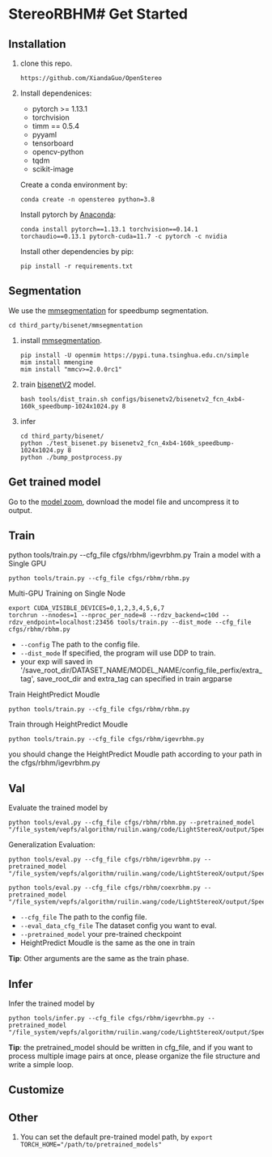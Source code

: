 # StereoRBHM# Get Started

## Installation

1. clone this repo.
    ```
    https://github.com/XiandaGuo/OpenStereo
    ```
2. Install dependenices:
    - pytorch >= 1.13.1
    - torchvision
    - timm == 0.5.4
    - pyyaml
    - tensorboard
    - opencv-python
    - tqdm
    - scikit-image

   Create a conda environment by:
   ```
   conda create -n openstereo python=3.8 
   ```
   
   Install pytorch by [Anaconda](https://pytorch.org/get-started/locally/):
   ```
   conda install pytorch==1.13.1 torchvision==0.14.1 torchaudio==0.13.1 pytorch-cuda=11.7 -c pytorch -c nvidia
   ```
   Install other dependencies by pip:
   ```
   pip install -r requirements.txt
   ```

## Segmentation
We use the [mmsegmentation](https://github.com/open-mmlab/mmsegmentation/blob/1.x/docs/en/get_started.md#installation)  for speedbump segmentation.
```
cd third_party/bisenet/mmsegmentation
```
1. install [mmsegmentation](https://github.com/open-mmlab/mmsegmentation/blob/1.x/docs/en/get_started.md#installation).
    ```
    pip install -U openmim https://pypi.tuna.tsinghua.edu.cn/simple
    mim install mmengine
    mim install "mmcv>=2.0.0rc1"
    ```
2. train [bisenetV2](https://github.com/open-mmlab/mmsegmentation/blob/1.x/docs/zh_cn/user_guides/4_train_test.md) model.
    ```
    bash tools/dist_train.sh configs/bisenetv2/bisenetv2_fcn_4xb4-160k_speedbump-1024x1024.py 8
    ```
3. infer 
    ```
    cd third_party/bisenet/
    python ./test_bisenet.py bisenetv2_fcn_4xb4-160k_speedbump-1024x1024.py 8
    python ./bump_postprocess.py
    ```
## Get trained model

Go to the [model zoom](https://pan.baidu.com/s/1iHdBTdyuTUcr4vX9N0exqg?pwd=1e2k), download the model file and uncompress it to output.

## Train
python tools/train.py --cfg_file cfgs/rbhm/igevrbhm.py
Train a model with a Single GPU
```
python tools/train.py --cfg_file cfgs/rbhm/rbhm.py
```
Multi-GPU Training on Single Node
```
export CUDA_VISIBLE_DEVICES=0,1,2,3,4,5,6,7
torchrun --nnodes=1 --nproc_per_node=8 --rdzv_backend=c10d --rdzv_endpoint=localhost:23456 tools/train.py --dist_mode --cfg_file cfgs/rbhm/rbhm.py
```
- `--config` The path to the config file.
- `--dist_mode` If specified, the program will use DDP to train.
- your exp will saved in '/save_root_dir/DATASET_NAME/MODEL_NAME/config_file_perfix/extra_tag', save_root_dir and extra_tag can specified in train argparse

Train HeightPredict Moudle
```
python tools/train.py --cfg_file cfgs/rbhm/rbhm.py
```

Train through HeightPredict Moudle
```
python tools/train.py --cfg_file cfgs/rbhm/igevrbhm.py
```
you should change the HeightPredict Moudle path according to your path in the  cfgs/rbhm/igevrbhm.py


## Val

Evaluate the trained model by
```
python tools/eval.py --cfg_file cfgs/rbhm/rbhm.py --pretrained_model "/file_system/vepfs/algorithm/ruilin.wang/code/LightStereoX/output/SpeedBumpDataset/RBHM/rbhm_v4/ckpt/epoch_34/pytorch_model.bin"
```
Generalization Evaluation:
```
python tools/eval.py --cfg_file cfgs/rbhm/igevrbhm.py --pretrained_model "/file_system/vepfs/algorithm/ruilin.wang/code/LightStereoX/output/SpeedBumpDataset/COEX/coex_rbhm_v4_new/ckpt/epoch_60/pytorch_model.bin"

python tools/eval.py --cfg_file cfgs/rbhm/coexrbhm.py --pretrained_model "/file_system/vepfs/algorithm/ruilin.wang/code/LightStereoX/output/SpeedBumpDataset/COEX/coex_rbhm_v4_new/ckpt/epoch_60/pytorch_model.bin"
```

- `--cfg_file` The path to the config file.
- `--eval_data_cfg_file` The dataset config you want to eval.
- `--pretrained_model` your pre-trained checkpoint
- HeightPredict Moudle is the same as the one in train

**Tip**: Other arguments are the same as the train phase.

## Infer

Infer the trained model by
```
python tools/infer.py --cfg_file cfgs/rbhm/igevrbhm.py --pretrained_model "/file_system/vepfs/algorithm/ruilin.wang/code/LightStereoX/output/SpeedBumpDataset/COEX/coex_rbhm_v4_new/ckpt/epoch_60/pytorch_model.bin"
```
**Tip**: the pretrained_model should be written in cfg_file, and if you want to process multiple image pairs at once, please organize the file structure and write a simple loop.


## Customize

## Other
1. You can set the default pre-trained model path, by `export TORCH_HOME="/path/to/pretrained_models"`
